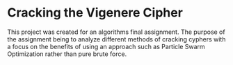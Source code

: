 # Cracking the Vigenere Cipher

This project was created for an algorithms final assignment. The purpose of the assignment being to analyze different methods of cracking cyphers with a focus on the benefits of using an approach such as Particle Swarm Optimization rather than pure brute force.
